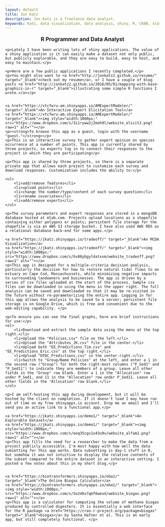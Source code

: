```yaml
---
layout: default
title: Jon Katz
description: Jon Katz is a freelance data analyst.
keywords: Katz, data visualization, data analysis, shiny, R, CRAN, statistics
---
```


<div>
    <div style="font-size:1.25em;font-weight:bold;text-align:center;">
        <p>R Programmer and Data Analyst</p>
    </div>

    <p>Lately I have been writing lots of shiny applications. The value of a shiny application is it can easily make a dataset not only public, but publicly explorable, and they are easy to build, easy to host, and easy to maintain.</p>
    
    <p>Here are a few public applications I recently completed.</p>
    <p>You might also want to <a href="http://jonkatz2.github.io/resume/" target="_blank">check out my resume</a>, or I have a couple of blog posts <a href="http://jonkatz2.github.io/2016/05/01/mapping-with-base-graphics-in-r" target="_blank">illustrating some simple R functions I wrote.</a></p>
    
    
    <a href="https://vtcfwru-am.shinyapps.io/AMExpertModeler/" target="_blank">An Interactive Expert Elicitation Tool</a>
    <a href="https://vtcfwru-am.shinyapps.io/AMExpertModeler/" target="_blank"><img style="width:1000px;" src="https://www.dropbox.com/s/3i1ryww2j2meh9l/website_elicit2.png?raw=1" alt=""></a>
    <p><strong>To browse this app as a guest, login with the username "guest."</strong></p>
    <p>This is an interactive survey to gather expert opinion on species occurrence at a number of points. This app is currently shared by three projects, so experts log in to connect their responses to the project in which they are participating</p>
    
    <p>This app is shared by three projects, so there is a separate private app that allows each project to customize each survey and download responses. Customization includes the ability to:</p>
    
    <ul> 
        <li>add/remove features</li> 
        <li>upload points</li> 
        <li>change the number/type/content of each survey question</li> 
        <li>rename covariates</li> 
        <li>add/remove experts</li> 
    </ul>
    
    <p>The survey parameters and expert responses are stored in a mongoDB database hosted at mlab.com. Projects upload locations as a shapefile containing either polygons or points; persistent file storage for the shapefile is via an AWS S3 storage bucket. I have also used AWS RDS as a relational database back-end for some apps.</p>
    
    <a href="https://jkatz.shinyapps.io/tradeoff/" target="_blank">An MCDA Visualization</a>
    <a href="https://jkatz.shinyapps.io/tradeoff/" target="_blank"><img style="width:1000px;" src="https://www.dropbox.com/s/hv88ybgyl4atxvm/website_tradeoff.png?raw=1" alt=""></a>
    <p>This app is designed for a multiple-criteria decision analysis, particularly the decision for how to restore natural tidal flows to an estuary on Cape Cod, Massachussets, while minimizing negative impacts to surrounding landowners and businesses. The app is driven by a series of csv files uploaded at the start of the process. Sample csv files can be downloaded in using the menu in the upper right. The full analysis can be saved and downloaded so that it may be re-visited in the future without re-parameterizing the entire app. Logging in for this app allows the analysis to be saved to a server; persistent file storage is on Google Drive, which is free and convenient due to the web-editing capability. </p>

    <p>To ensure you can see the final graphs, here are brief instructions for use:</p>
    <ol>
        <li>Download and extract the sample data using the menu at the top right.</li>
        <li>Upload the "Policies.csv" file on the left.</li>
        <li>Upload the "Attributes_JK.csv" file in the center.</li>
        <li>Upload both "EE_Predictions_Tim.csv" and "EE_Predictions_Eric.csv" at the top right.</li>
        <li>Upload "EFDC_Predictions.csv" in the center-right.</li>
        <li>Switch to "Group/Name Policies" at the left, and enter a 1 in the second row ("Group") for both the right-most columns ("P_Sed1" and "P_Sed11") to indicate they are members of a group. Leave all other fields in the "Group" row blank. Enter a 1 in the "Allocation" row under P_Sed1, and 11 in the "Allocation" row under P_Sed11. Leave all other fields in the "Allocation" row blank.</li>
    </ol>
    
    <p>I am self-hosting this app during development, but it will be hosted by the client on completion. If it doesn't load I may have run out of time on my free shinyapps.io account. Drop me an email and I'll send you an active link to a functional app.</p>
    
    <a href="https://jkatz.shinyapps.io/demo1/" target="_blank">An Explorable Dataset</a>
    <a href="https://jkatz.shinyapps.io/demo1/" target="_blank"><img style="width:1000px;" src="https://www.dropbox.com/s/eoq35cgs1x43u9v/website_alfam2.png?raw=1" alt=""></a>
    <p>This app fills the need for a researcher to make the data from a project publicly accessible. I'm most happy with how well the data subsetting for this app works. Data subsetting is day-1 stuff in R, but somehow it was not intuitive to display the relative contents of the subset compared to the entire dataset in an interactive setting. I posted a few notes about this in my short blog.</p>
    
    
    <a href="https://biotransformers.shinyapps.io/oba1/" target="_blank">The Online Biogas Calculator</a> 
    <a href="https://biotransformers.shinyapps.io/oba1/" target="_blank"><img style="width:1000px;" src="https://www.dropbox.com/s/5o246v7qmf6wexd/website_biogas.png?raw=1" alt=""></a> 
    <p>This app is a calculator for computing the volume of methane biogas produced by controlled digesters. It is essentially a web interface for the R package <a href="https://cran.r-project.org/package=biogas" target="_blank">biogas</a> by Sasha Hafner et al. This is an early app, but still completely functional. </p>
    
    
</div>

























